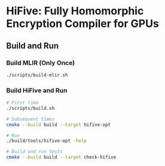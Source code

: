 # HiFive: Fully Homomorphic Encryption Compiler for GPUs

## Build and Run

### Build MLIR (Only Once)
```bash
./scripts/build-mlir.sh
```

### Build HiFive and Run
```bash
# First time
./scripts/build.sh

# Subsequent times
cmake --build build --target hifive-opt

# Run
./build/tools/hifive-opt -help

# Build and run tests
cmake --build build --target check-hifive
```